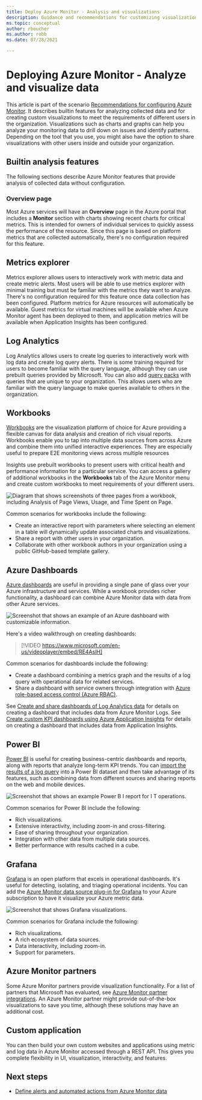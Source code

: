 ```yaml
---
title: Deploy Azure Monitor - Analysis and visualizations
description: Guidance and recommendations for customizing visualizations beyond standard analysis features in Azure Monitor.
ms.topic: conceptual
author: rboucher
ms.author: robb
ms.date: 07/28/2021

---
```


# Deploying Azure Monitor - Analyze and visualize data
This article is part of the scenario [Recommendations for configuring Azure Monitor](deploy.md). It describes builtin features for analyzing collected data and for creating custom visualizations to meet the requirements of different users in the organization. Visualizations such as charts and graphs can help you analyze your monitoring data to drill down on issues and identify patterns. Depending on the tool that you use, you might also have the option to share visualizations with other users inside and outside your organization.


## Builtin analysis features
The following sections describe Azure Monitor features that provide analysis of collected data without configuration.
### Overview page
Most Azure services will have an **Overview** page in the Azure portal that includes a **Monitor** section with charts showing recent charts for critical metrics. This is intended for owners of individual services to quickly assess the performance of the resource. Since this page is based on platform metrics that are collected automatically, there's no configuration required for this feature.

## Metrics explorer
Metrics explorer allows users to interactively work with metric data and create metric alerts. Most users will be able to use metrics explorer with minimal training but must be familiar with the metrics they want to analyze. There's no configuration required for this feature once data collection has been configured. Platform metrics for Azure resources will automatically be available. Guest metrics for virtual machines will be available when Azure Monitor agent has been deployed to them, and application metrics will be available when Application Insights has been configured.


## Log Analytics
Log Analytics allows users to create log queries to interactively work with log data and create log query alerts. There is some training required for users to become familiar with the query language, although they can use prebuilt queries provided by Microsoft. You can also add [query packs](logs/query-packs.md) with queries that are unique to your organization. This allows users who are familiar with the query language to make queries available to others in the organization.


## Workbooks
[Workbooks](./visualize/workbooks-overview.md) are the visualization platform of choice for Azure providing a flexible canvas for data analysis and creation of rich visual reports. Workbooks enable you to tap into multiple data sources from across Azure and combine them into unified interactive experiences. They are especially useful to prepare E2E monitoring views across multiple resources 

Insights use prebuilt workbooks to present users with critical health and performance information for a particular service. You can access a gallery of additional workbooks in the **Workbooks** tab of the Azure Monitor menu and create custom workbooks to meet requirements of your different users.

![Diagram that shows screenshots of three pages from a workbook, including Analysis of Page Views, Usage, and Time Spent on Page.](media/visualizations/workbook.png)

Common scenarios for workbooks include the following:

- Create an interactive report with parameters where selecting an element in a table will dynamically update associated charts and visualizations.
- Share a report with other users in your organization.
- Collaborate with other workbook authors in your organization using a public GitHub-based template gallery.



## Azure Dashboards
[Azure dashboards](../azure-portal/azure-portal-dashboards.md) are useful in providing a single pane of glass over your Azure infrastructure and services. While a workbook provides richer functionality, a dashboard can combine Azure Monitor data with data from other Azure services.

![Screenshot that shows an example of an Azure dashboard with customizable information.](media/visualizations/dashboard.png)

Here's a video walkthrough on creating dashboards:

> [!VIDEO https://www.microsoft.com/en-us/videoplayer/embed/RE4AslH]

Common scenarios for dashboards include the following:

- Create a dashboard combining a metrics graph and the results of a log query with operational data for related services.
- Share a dashboard with service owners through integration with [Azure role-based access control (Azure RBAC)](../role-based-access-control/overview.md).
  

See [Create and share dashboards of Log Analytics data](visualize/tutorial-logs-dashboards.md) for details on creating a dashboard that includes data from Azure Monitor Logs. See [Create custom KPI dashboards using Azure Application Insights](app/tutorial-app-dashboards.md) for details on creating a dashboard that includes data from Application Insights. 



## Power BI
[Power BI](https://powerbi.microsoft.com/documentation/powerbi-service-get-started/) is useful for creating business-centric dashboards and reports, along with reports that analyze long-term KPI trends. You can [import the results of a log query](visualize/powerbi.md) into a Power BI dataset and then take advantage of its features, such as combining data from different sources and sharing reports on the web and mobile devices.

![Screenshot that shows an example Power B I report for I T operations.](media/visualizations/power-bi.png)

Common scenarios for Power BI include the following:

- Rich visualizations.
- Extensive interactivity, including zoom-in and cross-filtering.
- Ease of sharing throughout your organization.
- Integration with other data from multiple data sources.
- Better performance with results cached in a cube.



## Grafana
[Grafana](https://grafana.com/) is an open platform that excels in operational dashboards. It's useful for detecting, isolating, and triaging operational incidents. You can add the [Azure Monitor data source plug-in for Grafana](visualize/grafana-plugin.md) to your Azure subscription to have it visualize your Azure metric data.

![Screenshot that shows Grafana visualizations.](media/visualizations/grafana.png)


Common scenarios for Grafana include the following:

- Rich visualizations.
- A rich ecosystem of data sources.
- Data interactivity, including zoom-in.
- Support for parameters.

## Azure Monitor partners
Some Azure Monitor partners provide visualization functionality. For a list of partners that Microsoft has evaluated, see [Azure Monitor partner integrations](./partners.md). An Azure Monitor partner might provide out-of-the-box visualizations to save you time, although these solutions may have an additional cost.


## Custom application
You can then build your own custom websites and applications using metric and log data in Azure Monitor accessed through a REST API. This gives you complete flexibility in UI, visualization, interactivity, and features.


## Next steps
- [Define alerts and automated actions from Azure Monitor data](deploy-alerts.md)